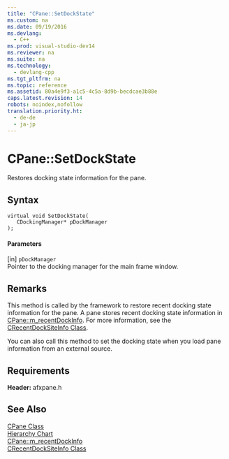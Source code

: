 ```yaml
---
title: "CPane::SetDockState"
ms.custom: na
ms.date: 09/19/2016
ms.devlang: 
  - C++
ms.prod: visual-studio-dev14
ms.reviewer: na
ms.suite: na
ms.technology: 
  - devlang-cpp
ms.tgt_pltfrm: na
ms.topic: reference
ms.assetid: 80a4e9f3-a1c5-4c5a-8d9b-becdcae3b88e
caps.latest.revision: 14
robots: noindex,nofollow
translation.priority.ht: 
  - de-de
  - ja-jp
---
```

# CPane::SetDockState
Restores docking state information for the pane.  
  
## Syntax  
  
```  
virtual void SetDockState(  
   CDockingManager* pDockManager  
);  
```  
  
#### Parameters  
 [in] `pDockManager`  
 Pointer to the docking manager for the main frame window.  
  
## Remarks  
 This method is called by the framework to restore recent docking state information for the pane. A pane stores recent docking state information in [CPane::m_recentDockInfo](../vs140/CPane--m_recentDockInfo.md). For more information, see the [CRecentDockSiteInfo Class](../vs140/CRecentDockSiteInfo-Class.md).  
  
 You can also call this method to set the docking state when you load pane information from an external source.  
  
## Requirements  
 **Header:** afxpane.h  
  
## See Also  
 [CPane Class](../vs140/CPane-Class.md)   
 [Hierarchy Chart](../vs140/Hierarchy-Chart.md)   
 [CPane::m_recentDockInfo](../vs140/CPane--m_recentDockInfo.md)   
 [CRecentDockSiteInfo Class](../vs140/CRecentDockSiteInfo-Class.md)